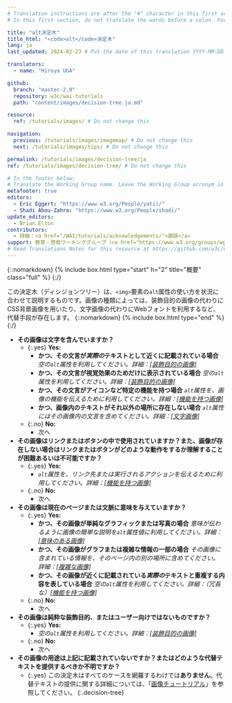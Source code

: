 ```yaml
---
# Translation instructions are after the "#" character in this first section. They are comments that do not show up in the web page. You do not need to translate the instructions after "#".
# In this first section, do not translate the words before a colon. For example, do not translate "title:". Do translate the text after "title:".

title: "alt決定木"
title_html: "<code>alt</code>決定木"
lang: ja
last_updated: 2024-02-23 # Put the date of this translation YYYY-MM-DD (with month in the middle)

translators:
  - name: "Hiroya UGA"

github:
  branch: "master-2.0"
  repository: w3c/wai-tutorials
  path: "content/images/decision-tree.ja.md"

resource:
  ref: /tutorials/images/ # Do not change this

navigation:
  previous: /tutorials/images/imagemap/ # Do not change this
  next: /tutorials/images/tips/ # Do not change this

permalink: /tutorials/images/decision-tree/ja
ref: /tutorials/images/decision-tree/ # Do not change this

# In the footer below:
# Translate the Working Group name. Leave the Working Group acronym in English.
metafooter: true
editors:
  - Eric Eggert: "https://www.w3.org/People/yatil/"
  - Shadi Abou-Zahra: "https://www.w3.org/People/shadi/"
update_editors:
  - Brian Elton
contributors:
  - 詳細：<a href="/WAI/tutorials/acknowledgements/">謝辞</a>
support: 教育・啓発ワーキンググループ（<a href="https://www.w3.org/groups/wg/eowg"><abbr title="Education and Outreach Working Group">EOWG</abbr></a>）によって開発されました。このプロジェクトは<a href="https://www.w3.org/WAI/ACT/">WAI-ACTプロジェクト</a>の支援を受けて開発され、<strong>欧州委員会<abbr title="Information Society Technologies">IST</abbr>プログラム</strong>の共同資金援助を受けています。
# Read Translations Notes for this resource at https://github.com/w3c/wai-tutorials#readme
---
```


{::nomarkdown}
{% include box.html type="start" h="2" title="概要" class="full" %}
{:/}

この決定木（ディシジョンツリー）は、`<img>`要素の`alt`属性の使い方を状況に合わせて説明するものです。画像の種類によっては、装飾目的の画像の代わりにCSS背景画像を用いたり、文字画像の代わりにWebフォントを利用するなど、代替手段が存在します。
{::nomarkdown}
{% include box.html type="end" %}
{:/}

- **その画像は文字を含んでいますか？**
  - {:.yes} **Yes:**
    - **かつ、その文言が*実際の*テキストとして近くに記載されている場合**
      _空の`alt`属性を利用してください。詳細：[[装飾目的の画像]](/tutorials/images/decorative/)_
    - **かつ、その文言が視覚効果のためだけに表示されている場合**
      _空の`alt`属性を利用してください。詳細：[[装飾目的の画像]](/tutorials/images/decorative/)_
    - **かつ、その文言がアイコンなど特定の機能を持つ場合**
      _`alt`属性を、画像の機能を伝えるために利用してください。詳細：[[機能を持つ画像]](/tutorials/images/functional/)_
    - **かつ、画像内のテキストがそれ以外の場所に存在しない場合** _`alt`属性にはその画像内の文言を含めてください。詳細：[[文字画像]](/tutorials/images/textual/#styled-text-decorative-effect)_
  - {:.no} **No:**
    - 次へ
- **その画像はリンクまたはボタンの中で使用されていますか？また、画像が存在しない場合はリンクまたはボタンがどのような動作をするか理解することが困難あるいは不可能ですか？**
  - {:.yes} **Yes:**
    - _`alt`属性を、リンク先または実行されるアクションを伝えるために利用してください。詳細：[[機能を持つ画像]](/tutorials/images/functional/)_
  - {:.no} **No:**
    - 次へ
- **その画像は現在のページまたは文脈に意味を与えていますか？**
  - {:.yes} **Yes:**
    - **かつ、その画像が単純なグラフィックまたは写真の場合**
      _意味が伝わるように画像の簡単な説明を`alt`属性値に利用してください。詳細：[[意味のある画像]](/tutorials/images/informative/)_
    - **かつ、その画像がグラフまたは複雑な情報の一部の場合**
      _その画像に含まれている情報を、そのページ内の別の場所に含めてください。詳細：[[複雑な画像]](/tutorials/images/complex/)_
    - **かつ、その画像が近くに記載されている*実際の*テキストと重複する内容を表している場合**
      _空の`alt`属性を利用してください。詳細：（冗長な）[[機能を持つ画像]](/tutorials/images/functional/#logo-image-within-link-text)_
  - {:.no} **No:**
    - 次へ
- **その画像は純粋な装飾目的、またはユーザー向けではないものですか？**
  - {:.yes} **Yes:**
    - _空の`alt`属性を利用してください。詳細：[[装飾目的の画像]](/tutorials/images/decorative/)_
  - {:.no} **No:**
    - 次へ
- **その画像の用途は上記に記載されていないですか？またはどのような代替テキストを提供するべきか不明ですか？**
  - {:.yes} この決定木はすべてのケースを網羅するわけでは**ありません**。代替テキストの提供に関する詳細については、「[画像チュートリアル](/tutorials/images/)」を参照してください。
{:.decision-tree}
